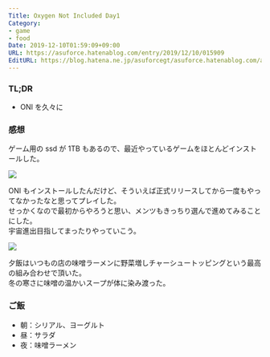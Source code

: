 ```yaml
---
Title: Oxygen Not Included Day1
Category:
- game
- food
Date: 2019-12-10T01:59:09+09:00
URL: https://asuforce.hatenablog.com/entry/2019/12/10/015909
EditURL: https://blog.hatena.ne.jp/asuforcegt/asuforce.hatenablog.com/atom/entry/26006613479448570
---
```


### TL;DR

- ONI を久々に

###  感想

ゲーム用の ssd が 1TB もあるので、最近やっているゲームをほとんどインストールした。

<span itemtype="http://schema.org/Photograph" itemscope="itemscope"><img class="magnifiable" src="https://lh3.googleusercontent.com/-DHTqbOUMR7o/Xe57X_LeZvI/AAAAAAABC6s/qAcATpf3MI03HjGCjzKSKn2oJ_GBfDwpQCE0YBhgL/s1200/20191210014231_1.jpg" itemprop="image"></span>

ONI もインストールしたんだけど、そういえば正式リリースしてから一度もやってなかったなと思ってプレイした。  
せっかくなので最初からやろうと思い、メンツもきっちり選んで進めてみることにした。  
宇宙進出目指してまったりやっていこう。

<span itemtype="http://schema.org/Photograph" itemscope="itemscope"><img class="magnifiable" src="https://lh3.googleusercontent.com/-74f_gG7Kgls/Xe5MP67oqRI/AAAAAAABC6A/rWsB5RP2io4f_caS3U7S7Kc1nmYZQCGEACE0YBhgL/s1200/IMG_0417.HEIC" itemprop="image"></span>

夕飯はいつもの店の味噌ラーメンに野菜増しチャーシュートッピングという最高の組み合わせで頂いた。  
冬の寒さに味噌の温かいスープが体に染み渡った。

### ご飯

- 朝：シリアル、ヨーグルト
- 昼：サラダ
- 夜：味噌ラーメン
